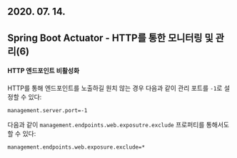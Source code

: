 ## 2020. 07. 14. 

## Spring Boot Actuator - HTTP를 통한 모니터링 및 관리(6)

#### HTTP 엔드포인트 비활성화

HTTP를 통해 엔드포인트를 노출하길 원치 않는 경우 다음과 같이 관리 포트를 `-1`로 설정할 수 있다:

```properties
management.server.port=-1
```

다음과 같이 `management.endpoints.web.exposutre.exclude` 프로퍼티를 통해서도 할 수 있다:

```properties
management.endpoints.web.exposure.exclude=*
```


